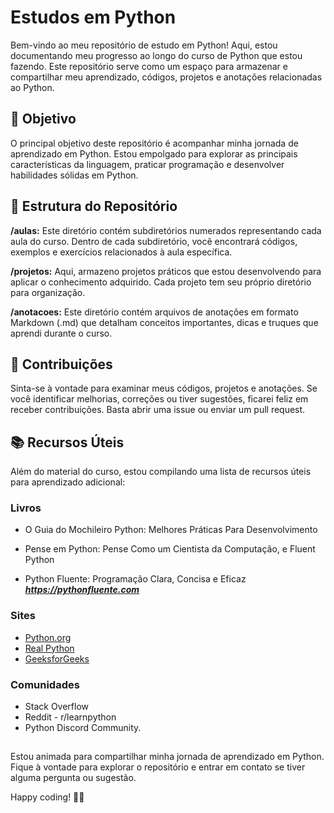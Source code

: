 # Estudos em Python
Bem-vindo ao meu repositório de estudo em Python! Aqui, estou documentando meu progresso ao longo do curso de Python que estou fazendo. Este repositório serve como um espaço para armazenar e compartilhar meu aprendizado, códigos, projetos e anotações relacionadas ao Python.

## 🚀 Objetivo
O principal objetivo deste repositório é acompanhar minha jornada de aprendizado em Python. Estou empolgado para explorar as principais características da linguagem, praticar programação e desenvolver habilidades sólidas em Python.

## 📂 Estrutura do Repositório
**/aulas:** Este diretório contém subdiretórios numerados representando cada aula do curso. Dentro de cada subdiretório, você encontrará códigos, exemplos e exercícios relacionados à aula específica.

**/projetos:** Aqui, armazeno projetos práticos que estou desenvolvendo para aplicar o conhecimento adquirido. Cada projeto tem seu próprio diretório para organização.

**/anotacoes:** Este diretório contém arquivos de anotações em formato Markdown (.md) que detalham conceitos importantes, dicas e truques que aprendi durante o curso.

## 🤝 Contribuições
Sinta-se à vontade para examinar meus códigos, projetos e anotações. Se você identificar melhorias, correções ou tiver sugestões, ficarei feliz em receber contribuições. Basta abrir uma issue ou enviar um pull request.

## 📚 Recursos Úteis 
Além do material do curso, estou compilando uma lista de recursos úteis para aprendizado adicional:

### Livros
- O Guia do Mochileiro Python: Melhores Práticas Para Desenvolvimento
  
- Pense em Python: Pense Como um Cientista da Computação,  e Fluent Python
  
- Python Fluente: Programação Clara, Concisa e Eficaz
  ***https://pythonfluente.com***

### Sites
- [Python.org](https://www.python.org/)
- [Real Python](https://realpython.com/)
- [GeeksforGeeks](https://www.geeksforgeeks.org/python-programming-language/)

### Comunidades
- Stack Overflow
- Reddit - r/learnpython 
- Python Discord Community.

## 

Estou animada para compartilhar minha jornada de aprendizado em Python. Fique à vontade para explorar o repositório e entrar em contato se tiver alguma pergunta ou sugestão.

Happy coding! 🐍✨